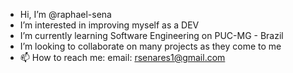 - Hi, I’m @raphael-sena
- I’m interested in improving myself as a DEV
- I’m currently learning Software Engineering on PUC-MG - Brazil
- I’m looking to collaborate on many projects as they come to me
- 📫 How to reach me:
          email: rsenares1@gmail.com
          

<!---
RaphaelSena/RaphaelSena is a ✨ special ✨ repository because its `README.md` (this file) appears on your GitHub profile.
You can click the Preview link to take a look at your changes.
--->

